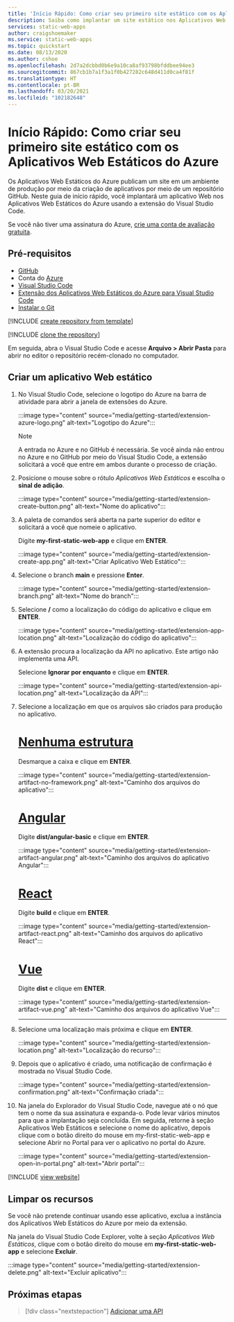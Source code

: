 ```yaml
---
title: 'Início Rápido: Como criar seu primeiro site estático com os Aplicativos Web Estáticos do Azure'
description: Saiba como implantar um site estático nos Aplicativos Web Estáticos do Azure.
services: static-web-apps
author: craigshoemaker
ms.service: static-web-apps
ms.topic: quickstart
ms.date: 08/13/2020
ms.author: cshoe
ms.openlocfilehash: 2d7a2dcbbd0b6e9a10ca8af93798bfddbee94ee3
ms.sourcegitcommit: 867cb1b7a1f3a1f0b427282c648d411d0ca4f81f
ms.translationtype: HT
ms.contentlocale: pt-BR
ms.lasthandoff: 03/20/2021
ms.locfileid: "102182648"
---
```

# <a name="quickstart-building-your-first-static-site-with-azure-static-web-apps"></a>Início Rápido: Como criar seu primeiro site estático com os Aplicativos Web Estáticos do Azure

Os Aplicativos Web Estáticos do Azure publicam um site em um ambiente de produção por meio da criação de aplicativos por meio de um repositório GitHub. Neste guia de início rápido, você implantará um aplicativo Web nos Aplicativos Web Estáticos do Azure usando a extensão do Visual Studio Code.

Se você não tiver uma assinatura do Azure, [crie uma conta de avaliação gratuita](https://azure.microsoft.com/free).

## <a name="prerequisites"></a>Pré-requisitos

- [GitHub](https://github.com)
- Conta do [Azure](https://portal.azure.com)
- [Visual Studio Code](https://code.visualstudio.com)
- [Extensão dos Aplicativos Web Estáticos do Azure para Visual Studio Code](https://marketplace.visualstudio.com/items?itemName=ms-azuretools.vscode-azurestaticwebapps)
- [Instalar o Git](https://www.git-scm.com/downloads)

[!INCLUDE [create repository from template](../../includes/static-web-apps-get-started-create-repo.md)]

[!INCLUDE [clone the repository](../../includes/static-web-apps-get-started-clone-repo.md)]

Em seguida, abra o Visual Studio Code e acesse **Arquivo > Abrir Pasta** para abrir no editor o repositório recém-clonado no computador.

## <a name="create-a-static-web-app"></a>Criar um aplicativo Web estático

1. No Visual Studio Code, selecione o logotipo do Azure na barra de atividade para abrir a janela de extensões do Azure.

    :::image type="content" source="media/getting-started/extension-azure-logo.png" alt-text="Logotipo do Azure":::

    > [!NOTE]
    > A entrada no Azure e no GitHub é necessária. Se você ainda não entrou no Azure e no GitHub por meio do Visual Studio Code, a extensão solicitará a você que entre em ambos durante o processo de criação.

1. Posicione o mouse sobre o rótulo _Aplicativos Web Estáticos_ e escolha o **sinal de adição**.

    :::image type="content" source="media/getting-started/extension-create-button.png" alt-text="Nome do aplicativo":::

1. A paleta de comandos será aberta na parte superior do editor e solicitará a você que nomeie o aplicativo.

    Digite **my-first-static-web-app** e clique em **ENTER**.

    :::image type="content" source="media/getting-started/extension-create-app.png" alt-text="Criar Aplicativo Web Estático":::

1. Selecione o branch **main** e pressione **Enter**.

    :::image type="content" source="media/getting-started/extension-branch.png" alt-text="Nome do branch":::

1. Selecione **/** como a localização do código do aplicativo e clique em **ENTER**.

    :::image type="content" source="media/getting-started/extension-app-location.png" alt-text="Localização do código do aplicativo":::

1. A extensão procura a localização da API no aplicativo. Este artigo não implementa uma API.

    Selecione **Ignorar por enquanto** e clique em **ENTER**.

    :::image type="content" source="media/getting-started/extension-api-location.png" alt-text="Localização da API":::

1. Selecione a localização em que os arquivos são criados para produção no aplicativo.

    # <a name="no-framework"></a>[Nenhuma estrutura](#tab/vanilla-javascript)

    Desmarque a caixa e clique em **ENTER**.

    :::image type="content" source="media/getting-started/extension-artifact-no-framework.png" alt-text="Caminho dos arquivos do aplicativo":::

    # <a name="angular"></a>[Angular](#tab/angular)

    Digite **dist/angular-basic** e clique em **ENTER**.

    :::image type="content" source="media/getting-started/extension-artifact-angular.png" alt-text="Caminho dos arquivos do aplicativo Angular":::

    # <a name="react"></a>[React](#tab/react)

    Digite **build** e clique em **ENTER**.

    :::image type="content" source="media/getting-started/extension-artifact-react.png" alt-text="Caminho dos arquivos do aplicativo React":::

    # <a name="vue"></a>[Vue](#tab/vue)

    Digite **dist** e clique em **ENTER**.

    :::image type="content" source="media/getting-started/extension-artifact-vue.png" alt-text="Caminho dos arquivos do aplicativo Vue":::

    ---

1. Selecione uma localização mais próxima e clique em **ENTER**.

    :::image type="content" source="media/getting-started/extension-location.png" alt-text="Localização do recurso":::

1. Depois que o aplicativo é criado, uma notificação de confirmação é mostrada no Visual Studio Code.

    :::image type="content" source="media/getting-started/extension-confirmation.png" alt-text="Confirmação criada":::

1. Na janela do Explorador do Visual Studio Code, navegue até o nó que tem o nome da sua assinatura e expanda-o. Pode levar vários minutos para que a implantação seja concluída. Em seguida, retorne à seção Aplicativos Web Estáticos e selecione o nome do aplicativo, depois clique com o botão direito do mouse em my-first-static-web-app e selecione Abrir no Portal para ver o aplicativo no portal do Azure.

    :::image type="content" source="media/getting-started/extension-open-in-portal.png" alt-text="Abrir portal":::

[!INCLUDE [view website](../../includes/static-web-apps-get-started-view-website.md)]

## <a name="clean-up-resources"></a>Limpar os recursos

Se você não pretende continuar usando esse aplicativo, exclua a instância dos Aplicativos Web Estáticos do Azure por meio da extensão.

Na janela do Visual Studio Code Explorer, volte à seção _Aplicativos Web Estáticos_, clique com o botão direito do mouse em **my-first-static-web-app** e selecione **Excluir**.

:::image type="content" source="media/getting-started/extension-delete.png" alt-text="Excluir aplicativo":::

## <a name="next-steps"></a>Próximas etapas

> [!div class="nextstepaction"]
> [Adicionar uma API](add-api.md)

